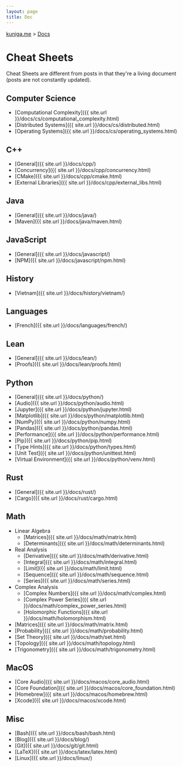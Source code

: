 ```yaml
---
layout: page
title: Doc
---
```


<p>
  <a href="{{ site.url }}">kuniga.me</a> > <a href="{{ site.url }}/docs">Docs</a>
</p>

# Cheat Sheets

Cheat Sheets are different from posts in that they're a living document (posts are not constantly updated).

## Computer Science

* [Computational Complexity]({{ site.url }}/docs/cs/computational_complexity.html)
* [Distributed Systems]({{ site.url }}/docs/cs/distributed.html)
* [Operating Systems]({{ site.url }}/docs/cs/operating_systems.html)

## C++

* [General]({{ site.url }}/docs/cpp/)
* [Concurrency]({{ site.url }}/docs/cpp/concurrency.html)
* [CMake]({{ site.url }}/docs/cpp/cmake.html)
* [External Libraries]({{ site.url }}/docs/cpp/external_libs.html)

## Java

* [General]({{ site.url }}/docs/java/)
* [Maven]({{ site.url }}/docs/java/maven.html)

## JavaScript

* [General]({{ site.url }}/docs/javascript/)
* [NPM]({{ site.url }}/docs/javascript/npm.html)

## History

* [Vietnam]({{ site.url }}/docs/history/vietnam/)

## Languages

* [French]({{ site.url }}/docs/languages/french/)

## Lean

* [General]({{ site.url }}/docs/lean/)
* [Proofs]({{ site.url }}/docs/lean/proofs.html)

## Python

* [General]({{ site.url }}/docs/python/)
* [Audio]({{ site.url }}/docs/python/audio.html)
* [Jupyter]({{ site.url }}/docs/python/jupyter.html)
* [Matplotlib]({{ site.url }}/docs/python/matplotlib.html)
* [NumPy]({{ site.url }}/docs/python/numpy.html)
* [Pandas]({{ site.url }}/docs/python/pandas.html)
* [Performance]({{ site.url }}/docs/python/performance.html)
* [Pip]({{ site.url }}/docs/python/pip.html)
* [Type Hints]({{ site.url }}/docs/python/types.html)
* [Unit Test]({{ site.url }}/docs/python/unittest.html)
* [Virtual Environment]({{ site.url }}/docs/python/venv.html)

## Rust

* [General]({{ site.url }}/docs/rust/)
* [Cargo]({{ site.url }}/docs/rust/cargo.html)

## Math

* Linear Algebra
  * [Matrices]({{ site.url }}/docs/math/matrix.html)
  * [Determinants]({{ site.url }}/docs/math/determinants.html)
* Real Analysis
  * [Derivative]({{ site.url }}/docs/math/derivative.html)
  * [Integral]({{ site.url }}/docs/math/integral.html)
  * [Limit]({{ site.url }}/docs/math/limit.html)
  * [Sequence]({{ site.url }}/docs/math/sequence.html)
  * [Series]({{ site.url }}/docs/math/series.html)
* Complex Analysis
  * [Complex Numbers]({{ site.url }}/docs/math/complex.html)
  * [Complex Power Series]({{ site.url }}/docs/math/complex_power_series.html)
  * [Holomorphic Functions]({{ site.url }}/docs/math/holomorphism.html)
* [Matrices]({{ site.url }}/docs/math/matrix.html)
* [Probability]({{ site.url }}/docs/math/probability.html)
* [Set Theory]({{ site.url }}/docs/math/set.html)
* [Topology]({{ site.url }}/docs/math/topology.html)
* [Trigonometry]({{ site.url }}/docs/math/trigonometry.html)


## MacOS

* [Core Audio]({{ site.url }}/docs/macos/core_audio.html)
* [Core Foundation]({{ site.url }}/docs/macos/core_foundation.html)
* [Homebrew]({{ site.url }}/docs/macos/homebrew.html)
* [Xcode]({{ site.url }}/docs/macos/xcode.html)

## Misc

* [Bash]({{ site.url }}/docs/bash/bash.html)
* [Blog]({{ site.url }}/docs/blog/)
* [Git]({{ site.url }}/docs/git/git.html)
* [LaTeX]({{ site.url }}/docs/latex/latex.html)
* [Linux]({{ site.url }}/docs/linux/)
